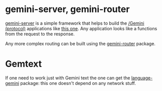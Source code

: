 # gemini-server, gemini-router

[gemini-server](https://hackage.haskell.org/package/gemini-server) is a simple framework that helps to build the [/Gemini (protocol)]() applications like [this one](https://git.sr.ht/~fgaz/gemini-textboard). Any application looks like a functions from the request to the response.

Any more complex routing can be built using the [gemini-router](https://hackage.haskell.org/package/gemini-router) package.

# Gemtext

If one need to work just with Gemini text the one can get the [language-gemini](https://hackage.haskell.org/package/language-gemini) package: this one doesn't depend on any network stuff.